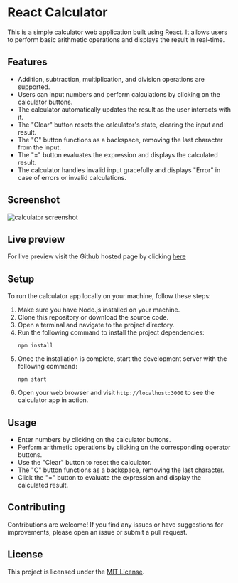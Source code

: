 # React Calculator

This is a simple calculator web application built using React. It allows users to perform basic arithmetic operations and displays the result in real-time.

## Features

- Addition, subtraction, multiplication, and division operations are supported.
- Users can input numbers and perform calculations by clicking on the calculator buttons.
- The calculator automatically updates the result as the user interacts with it.
- The "Clear" button resets the calculator's state, clearing the input and result.
- The "C" button functions as a backspace, removing the last character from the input.
- The "=" button evaluates the expression and displays the calculated result.
- The calculator handles invalid input gracefully and displays "Error" in case of errors or invalid calculations.

## Screenshot

![calculator screenshot](https://github.com/Thirumalaikumar-M/Calculator-App/assets/111740460/8f123d34-6492-4b4a-8976-5129ce88978a)

## Live preview

For live preview visit the Github hosted page by clicking <a href="https://thirumalaikumar-m.github.io/Calculator-App">here</a>

## Setup

To run the calculator app locally on your machine, follow these steps:

1. Make sure you have Node.js installed on your machine.
2. Clone this repository or download the source code.
3. Open a terminal and navigate to the project directory.
4. Run the following command to install the project dependencies:
   ```terminal
   npm install
   ```
6. Once the installation is complete, start the development server with the following command:
   ```terminal
   npm start
   ```
8. Open your web browser and visit `http://localhost:3000` to see the calculator app in action.

## Usage

- Enter numbers by clicking on the calculator buttons.
- Perform arithmetic operations by clicking on the corresponding operator buttons.
- Use the "Clear" button to reset the calculator.
- The "C" button functions as a backspace, removing the last character.
- Click the "=" button to evaluate the expression and display the calculated result.

## Contributing

Contributions are welcome! If you find any issues or have suggestions for improvements, please open an issue or submit a pull request.

## License

This project is licensed under the [MIT License](LICENSE).
